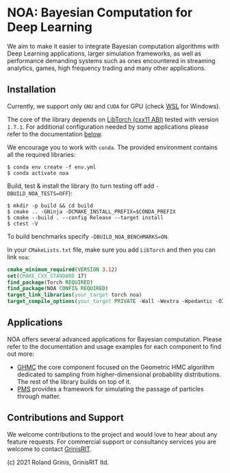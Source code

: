 # NOA: Bayesian Computation for Deep Learning

We aim to make it easier to integrate Bayesian computation algorithms with Deep Learning applications, larger simulation frameworks, as well as performance demanding systems such as ones encountered in streaming analytics, games, high frequency trading and many other applications.

## Installation 

Currently, we support only `GNU` and `CUDA` for GPU (check [WSL](https://docs.nvidia.com/cuda/wsl-user-guide/index.html) for Windows). 

The core of the library depends on [LibTorch (cxx11 ABI)](https://pytorch.org/get-started/locally) tested with version `1.7.1`. 
For additional configuration needed by some applications please refer to the documentation [below](#applications).

We encourage you to work with `conda`. The provided environment contains all the required libraries:
```
$ conda env create -f env.yml
$ conda activate noa
```
Build, test & install the library (to turn testing off add `-DBUILD_NOA_TESTS=OFF`):
```
$ mkdir -p build && cd build
$ cmake .. -GNinja -DCMAKE_INSTALL_PREFIX=$CONDA_PREFIX
$ cmake --build . --config Release --target install
$ ctest -V
```
To build benchmarks specify `-DBUILD_NOA_BENCHMARKS=ON`.

In your `CMakeLists.txt` file, make sure you add `LibTorch` and then you can link `noa`:
```cmake
cmake_minimum_required(VERSION 3.12)
set(CMAKE_CXX_STANDARD 17)
find_package(Torch REQUIRED)
find_package(NOA CONFIG REQUIRED)
target_link_libraries(your_target torch noa)
target_compile_options(your_target PRIVATE -Wall -Wextra -Wpedantic -O3)
```

## Applications

NOA offers several advanced applications for Bayesian computation. Please refer to the documentation and usage examples for each component to find out more:
* [GHMC](apps/ghmc) the core component focused on the Geometric HMC algorithm dedicated to sampling from higher-dimensional probability distributions. The rest of the library builds on top of it.
* [PMS](apps/pms) provides a framework for simulating the passage of particles through matter. 

## Contributions and Support

We welcome contributions to the project and would love to hear about any feature requests. For commercial support or consultancy services you are welcome to contact [GrinisRIT](https://www.grinisrit.com).

(c) 2021 Roland Grinis, GrinisRIT ltd.